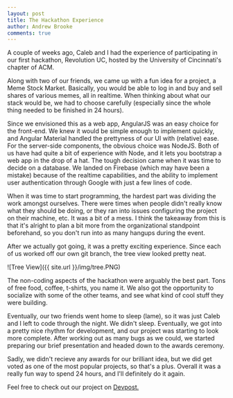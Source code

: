 ```yaml
---
layout: post
title: The Hackathon Experience
author: Andrew Brooke
comments: true
---
```


A couple of weeks ago, Caleb and I had the experience of participating in our first hackathon, Revolution UC, hosted by the University of Cincinnati's chapter of ACM. 

Along with two of our friends, we came up with a fun idea for a project, a Meme Stock Market. Basically, you would be able to log in and buy and sell shares of various memes, all in realtime. When thinking about what our stack would be, we had to choose carefully (especially since the whole thing needed to be finished in 24 hours).

Since we envisioned this as a web app, AngularJS was an easy choice for the front-end. We knew it would be simple enough to implement quickly, and Angular Material handled the prettyness of our UI with (relative) ease. For the server-side components, the obvious choice was NodeJS. Both of us have had quite a bit of experience with Node, and it lets you bootstrap a web app in the drop of a hat. The tough decision came when it was time to decide on a database. We landed on Firebase (which may have been a mistake) because of the realtime capabilities, and the ability to implement user authentication through Google with just a few lines of code.

When it was time to start programming, the hardest part was dividing the work amongst ourselves. There were times when people didn't really know what they should be doing, or they ran into issues configuring the project on their machine, etc. It was a bit of a mess. I think the takeaway from this is that it's alright to plan a bit more from the organizational standpoint beforehand, so you don't run into as many hangups during the event.

After we actually got going, it was a pretty exciting experience. Since each of us worked off our own git branch, the tree view looked pretty neat.

![Tree View]({{ site.url }}/img/tree.PNG)

The non-coding aspects of the hackathon were arguably the best part. Tons of free food, coffee, t-shirts, you name it. We also got the opportunity to socialize with some of the other teams, and see what kind of cool stuff they were building.

Eventually, our two friends went home to sleep (lame), so it was just Caleb and I left to code through the night. We didn't sleep. Eventually, we got into a pretty nice rhythm for development, and our project was starting to look more complete. After working out as many bugs as we could, we started preparing our brief presentation and headed down to the awards ceremony. 

Sadly, we didn't recieve any awards for our brilliant idea, but we did get voted as one of the most popular projects, so that's a plus. Overall it was a really fun way to spend 24 hours, and I'll definitely do it again.

Feel free to check out our project on [Devpost.](https://devpost.com/software/meme-market)